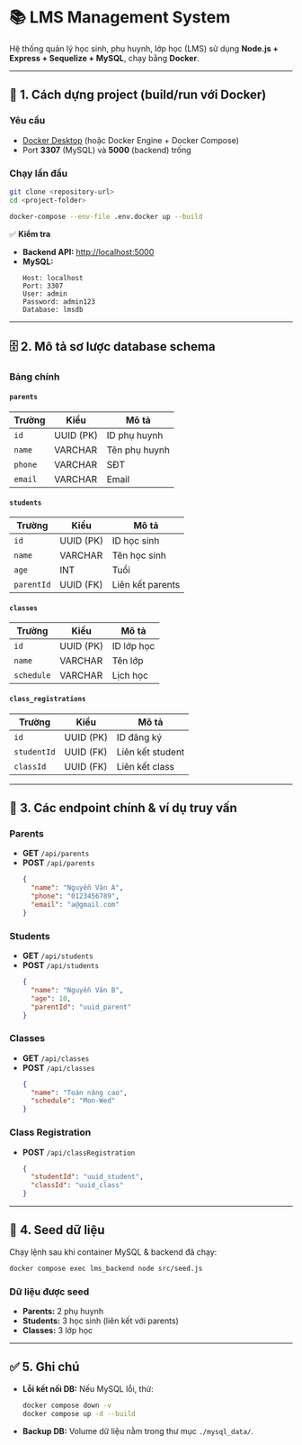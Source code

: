 # 📚 LMS Management System

Hệ thống quản lý học sinh, phụ huynh, lớp học (LMS) sử dụng **Node.js + Express + Sequelize + MySQL**, chạy bằng **Docker**.

---

## 🚀 1. Cách dựng project (build/run với Docker)

### **Yêu cầu**
- [Docker Desktop](https://www.docker.com/products/docker-desktop/) (hoặc Docker Engine + Docker Compose)
- Port **3307** (MySQL) và **5000** (backend) trống

### **Chạy lần đầu**
```bash
git clone <repository-url>
cd <project-folder>

docker-compose --env-file .env.docker up --build
```

✅ **Kiểm tra**
- **Backend API:** [http://localhost:5000](http://localhost:5000)
- **MySQL:**  
  ```
  Host: localhost
  Port: 3307
  User: admin
  Password: admin123
  Database: lmsdb
  ```

---

## 🗄 2. Mô tả sơ lược database schema

### **Bảng chính**

#### `parents`
| Trường       | Kiểu       | Mô tả            |
|--------------|------------|------------------|
| `id`         | UUID (PK)  | ID phụ huynh     |
| `name`       | VARCHAR    | Tên phụ huynh    |
| `phone`      | VARCHAR    | SĐT              |
| `email`      | VARCHAR    | Email            |

#### `students`
| Trường       | Kiểu       | Mô tả            |
|--------------|------------|------------------|
| `id`         | UUID (PK)  | ID học sinh      |
| `name`       | VARCHAR    | Tên học sinh     |
| `age`        | INT        | Tuổi             |
| `parentId`   | UUID (FK)  | Liên kết parents |

#### `classes`
| Trường       | Kiểu       | Mô tả            |
|--------------|------------|------------------|
| `id`         | UUID (PK)  | ID lớp học       |
| `name`       | VARCHAR    | Tên lớp          |
| `schedule`   | VARCHAR    | Lịch học         |

#### `class_registrations`
| Trường         | Kiểu       | Mô tả            |
|----------------|------------|------------------|
| `id`          | UUID (PK)  | ID đăng ký       |
| `studentId`   | UUID (FK)  | Liên kết student |
| `classId`     | UUID (FK)  | Liên kết class   |

---

## 🔗 3. Các endpoint chính & ví dụ truy vấn

### **Parents**
- **GET** `/api/parents`
- **POST** `/api/parents`
  ```json
  {
    "name": "Nguyễn Văn A",
    "phone": "0123456789",
    "email": "a@gmail.com"
  }
  ```

### **Students**
- **GET** `/api/students`
- **POST** `/api/students`
  ```json
  {
    "name": "Nguyễn Văn B",
    "age": 10,
    "parentId": "uuid_parent"
  }
  ```

### **Classes**
- **GET** `/api/classes`
- **POST** `/api/classes`
  ```json
  {
    "name": "Toán nâng cao",
    "schedule": "Mon-Wed"
  }
  ```

### **Class Registration**
- **POST** `/api/classRegistration`
  ```json
  {
    "studentId": "uuid_student",
    "classId": "uuid_class"
  }
  ```

---

## 🌱 4. Seed dữ liệu

Chạy lệnh sau khi container MySQL & backend đã chạy:

```bash
docker compose exec lms_backend node src/seed.js
```

### **Dữ liệu được seed**
- **Parents:** 2 phụ huynh  
- **Students:** 3 học sinh (liên kết với parents)  
- **Classes:** 3 lớp học  

---

## ✅ 5. Ghi chú
- **Lỗi kết nối DB:** Nếu MySQL lỗi, thử:
  ```bash
  docker compose down -v
  docker compose up -d --build
  ```
- **Backup DB:** Volume dữ liệu nằm trong thư mục `./mysql_data/`.
